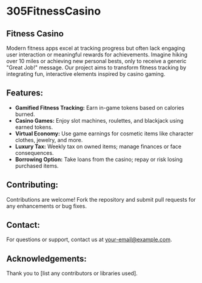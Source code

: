 # 305FitnessCasino

## Fitness Casino

Modern fitness apps excel at tracking progress but often lack engaging user interaction or meaningful rewards for achievements. Imagine hiking over 10 miles or achieving new personal bests, only to receive a generic "Great Job!" message. Our project aims to transform fitness tracking by integrating fun, interactive elements inspired by casino gaming.

## Features:
- **Gamified Fitness Tracking:** Earn in-game tokens based on calories burned.
- **Casino Games:** Enjoy slot machines, roulettes, and blackjack using earned tokens.
- **Virtual Economy:** Use game earnings for cosmetic items like character clothes, jewelry, and more.
- **Luxury Tax:** Weekly tax on owned items; manage finances or face consequences.
- **Borrowing Option:** Take loans from the casino; repay or risk losing purchased items.

## Contributing:
Contributions are welcome! Fork the repository and submit pull requests for any enhancements or bug fixes.

## Contact:
For questions or support, contact us at [your-email@example.com](mailto:your-email@example.com).

## Acknowledgements:
Thank you to [list any contributors or libraries used].
